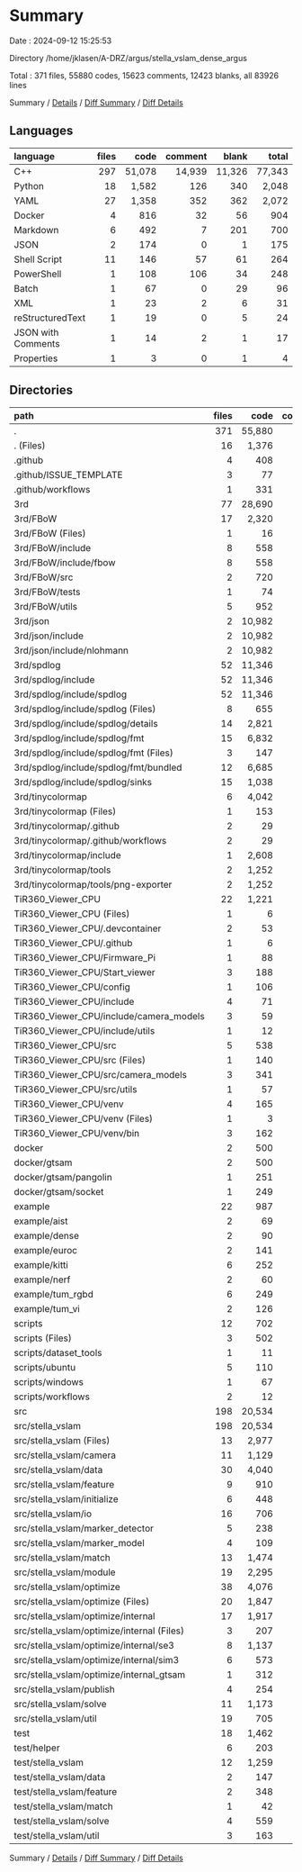 # Summary

Date : 2024-09-12 15:25:53

Directory /home/jklasen/A-DRZ/argus/stella_vslam_dense_argus

Total : 371 files,  55880 codes, 15623 comments, 12423 blanks, all 83926 lines

Summary / [Details](details.md) / [Diff Summary](diff.md) / [Diff Details](diff-details.md)

## Languages
| language | files | code | comment | blank | total |
| :--- | ---: | ---: | ---: | ---: | ---: |
| C++ | 297 | 51,078 | 14,939 | 11,326 | 77,343 |
| Python | 18 | 1,582 | 126 | 340 | 2,048 |
| YAML | 27 | 1,358 | 352 | 362 | 2,072 |
| Docker | 4 | 816 | 32 | 56 | 904 |
| Markdown | 6 | 492 | 7 | 201 | 700 |
| JSON | 2 | 174 | 0 | 1 | 175 |
| Shell Script | 11 | 146 | 57 | 61 | 264 |
| PowerShell | 1 | 108 | 106 | 34 | 248 |
| Batch | 1 | 67 | 0 | 29 | 96 |
| XML | 1 | 23 | 2 | 6 | 31 |
| reStructuredText | 1 | 19 | 0 | 5 | 24 |
| JSON with Comments | 1 | 14 | 2 | 1 | 17 |
| Properties | 1 | 3 | 0 | 1 | 4 |

## Directories
| path | files | code | comment | blank | total |
| :--- | ---: | ---: | ---: | ---: | ---: |
| . | 371 | 55,880 | 15,623 | 12,423 | 83,926 |
| . (Files) | 16 | 1,376 | 62 | 207 | 1,645 |
| .github | 4 | 408 | 16 | 37 | 461 |
| .github/ISSUE_TEMPLATE | 3 | 77 | 7 | 28 | 112 |
| .github/workflows | 1 | 331 | 9 | 9 | 349 |
| 3rd | 77 | 28,690 | 10,910 | 5,098 | 44,698 |
| 3rd/FBoW | 17 | 2,320 | 894 | 539 | 3,753 |
| 3rd/FBoW (Files) | 1 | 16 | 0 | 7 | 23 |
| 3rd/FBoW/include | 8 | 558 | 317 | 115 | 990 |
| 3rd/FBoW/include/fbow | 8 | 558 | 317 | 115 | 990 |
| 3rd/FBoW/src | 2 | 720 | 151 | 128 | 999 |
| 3rd/FBoW/tests | 1 | 74 | 25 | 14 | 113 |
| 3rd/FBoW/utils | 5 | 952 | 401 | 275 | 1,628 |
| 3rd/json | 2 | 10,982 | 7,844 | 2,075 | 20,901 |
| 3rd/json/include | 2 | 10,982 | 7,844 | 2,075 | 20,901 |
| 3rd/json/include/nlohmann | 2 | 10,982 | 7,844 | 2,075 | 20,901 |
| 3rd/spdlog | 52 | 11,346 | 1,806 | 2,169 | 15,321 |
| 3rd/spdlog/include | 52 | 11,346 | 1,806 | 2,169 | 15,321 |
| 3rd/spdlog/include/spdlog | 52 | 11,346 | 1,806 | 2,169 | 15,321 |
| 3rd/spdlog/include/spdlog (Files) | 8 | 655 | 278 | 208 | 1,141 |
| 3rd/spdlog/include/spdlog/details | 14 | 2,821 | 229 | 507 | 3,557 |
| 3rd/spdlog/include/spdlog/fmt | 15 | 6,832 | 1,144 | 1,212 | 9,188 |
| 3rd/spdlog/include/spdlog/fmt (Files) | 3 | 147 | 40 | 31 | 218 |
| 3rd/spdlog/include/spdlog/fmt/bundled | 12 | 6,685 | 1,104 | 1,181 | 8,970 |
| 3rd/spdlog/include/spdlog/sinks | 15 | 1,038 | 155 | 242 | 1,435 |
| 3rd/tinycolormap | 6 | 4,042 | 366 | 315 | 4,723 |
| 3rd/tinycolormap (Files) | 1 | 153 | 0 | 63 | 216 |
| 3rd/tinycolormap/.github | 2 | 29 | 0 | 11 | 40 |
| 3rd/tinycolormap/.github/workflows | 2 | 29 | 0 | 11 | 40 |
| 3rd/tinycolormap/include | 1 | 2,608 | 61 | 64 | 2,733 |
| 3rd/tinycolormap/tools | 2 | 1,252 | 305 | 177 | 1,734 |
| 3rd/tinycolormap/tools/png-exporter | 2 | 1,252 | 305 | 177 | 1,734 |
| TiR360_Viewer_CPU | 22 | 1,221 | 206 | 294 | 1,721 |
| TiR360_Viewer_CPU (Files) | 1 | 6 | 5 | 3 | 14 |
| TiR360_Viewer_CPU/.devcontainer | 2 | 53 | 6 | 6 | 65 |
| TiR360_Viewer_CPU/.github | 1 | 6 | 5 | 2 | 13 |
| TiR360_Viewer_CPU/Firmware_Pi | 1 | 88 | 2 | 20 | 110 |
| TiR360_Viewer_CPU/Start_viewer | 3 | 188 | 34 | 65 | 287 |
| TiR360_Viewer_CPU/config | 1 | 106 | 0 | 0 | 106 |
| TiR360_Viewer_CPU/include | 4 | 71 | 20 | 29 | 120 |
| TiR360_Viewer_CPU/include/camera_models | 3 | 59 | 8 | 23 | 90 |
| TiR360_Viewer_CPU/include/utils | 1 | 12 | 12 | 6 | 30 |
| TiR360_Viewer_CPU/src | 5 | 538 | 9 | 110 | 657 |
| TiR360_Viewer_CPU/src (Files) | 1 | 140 | 0 | 25 | 165 |
| TiR360_Viewer_CPU/src/camera_models | 3 | 341 | 6 | 74 | 421 |
| TiR360_Viewer_CPU/src/utils | 1 | 57 | 3 | 11 | 71 |
| TiR360_Viewer_CPU/venv | 4 | 165 | 125 | 59 | 349 |
| TiR360_Viewer_CPU/venv (Files) | 1 | 3 | 0 | 1 | 4 |
| TiR360_Viewer_CPU/venv/bin | 3 | 162 | 125 | 58 | 345 |
| docker | 2 | 500 | 17 | 30 | 547 |
| docker/gtsam | 2 | 500 | 17 | 30 | 547 |
| docker/gtsam/pangolin | 1 | 251 | 8 | 15 | 274 |
| docker/gtsam/socket | 1 | 249 | 9 | 15 | 273 |
| example | 22 | 987 | 338 | 339 | 1,664 |
| example/aist | 2 | 69 | 2 | 21 | 92 |
| example/dense | 2 | 90 | 42 | 32 | 164 |
| example/euroc | 2 | 141 | 10 | 36 | 187 |
| example/kitti | 6 | 252 | 105 | 96 | 453 |
| example/nerf | 2 | 60 | 36 | 28 | 124 |
| example/tum_rgbd | 6 | 249 | 96 | 90 | 435 |
| example/tum_vi | 2 | 126 | 47 | 36 | 209 |
| scripts | 12 | 702 | 74 | 243 | 1,019 |
| scripts (Files) | 3 | 502 | 42 | 152 | 696 |
| scripts/dataset_tools | 1 | 11 | 1 | 1 | 13 |
| scripts/ubuntu | 5 | 110 | 29 | 59 | 198 |
| scripts/windows | 1 | 67 | 0 | 29 | 96 |
| scripts/workflows | 2 | 12 | 2 | 2 | 16 |
| src | 198 | 20,534 | 3,775 | 5,791 | 30,100 |
| src/stella_vslam | 198 | 20,534 | 3,775 | 5,791 | 30,100 |
| src/stella_vslam (Files) | 13 | 2,977 | 722 | 937 | 4,636 |
| src/stella_vslam/camera | 11 | 1,129 | 159 | 329 | 1,617 |
| src/stella_vslam/data | 30 | 4,040 | 897 | 987 | 5,924 |
| src/stella_vslam/feature | 9 | 910 | 166 | 198 | 1,274 |
| src/stella_vslam/initialize | 6 | 448 | 93 | 137 | 678 |
| src/stella_vslam/io | 16 | 706 | 87 | 208 | 1,001 |
| src/stella_vslam/marker_detector | 5 | 238 | 16 | 55 | 309 |
| src/stella_vslam/marker_model | 4 | 109 | 8 | 43 | 160 |
| src/stella_vslam/match | 13 | 1,474 | 262 | 441 | 2,177 |
| src/stella_vslam/module | 19 | 2,295 | 520 | 639 | 3,454 |
| src/stella_vslam/optimize | 38 | 4,076 | 487 | 1,143 | 5,706 |
| src/stella_vslam/optimize (Files) | 20 | 1,847 | 350 | 493 | 2,690 |
| src/stella_vslam/optimize/internal | 17 | 1,917 | 123 | 586 | 2,626 |
| src/stella_vslam/optimize/internal (Files) | 3 | 207 | 30 | 78 | 315 |
| src/stella_vslam/optimize/internal/se3 | 8 | 1,137 | 43 | 336 | 1,516 |
| src/stella_vslam/optimize/internal/sim3 | 6 | 573 | 50 | 172 | 795 |
| src/stella_vslam/optimize/internal_gtsam | 1 | 312 | 14 | 64 | 390 |
| src/stella_vslam/publish | 4 | 254 | 68 | 88 | 410 |
| src/stella_vslam/solve | 11 | 1,173 | 257 | 399 | 1,829 |
| src/stella_vslam/util | 19 | 705 | 33 | 187 | 925 |
| test | 18 | 1,462 | 225 | 384 | 2,071 |
| test/helper | 6 | 203 | 3 | 65 | 271 |
| test/stella_vslam | 12 | 1,259 | 222 | 319 | 1,800 |
| test/stella_vslam/data | 2 | 147 | 29 | 24 | 200 |
| test/stella_vslam/feature | 2 | 348 | 37 | 89 | 474 |
| test/stella_vslam/match | 1 | 42 | 0 | 16 | 58 |
| test/stella_vslam/solve | 4 | 559 | 118 | 147 | 824 |
| test/stella_vslam/util | 3 | 163 | 38 | 43 | 244 |

Summary / [Details](details.md) / [Diff Summary](diff.md) / [Diff Details](diff-details.md)